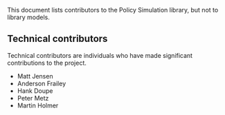 This document lists contributors to the Policy Simulation library, but not to library models.

Technical contributors
----------------------- 
Technical contributors are individuals who have made significant contributions to the project.

- Matt Jensen
- Anderson Frailey
- Hank Doupe
- Peter Metz
- Martin Holmer

